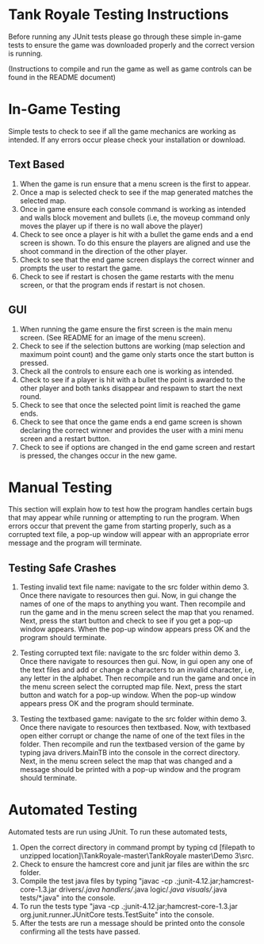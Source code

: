 # Tank Royale Testing Instructions
Before running any JUnit tests please go through these simple in-game tests to ensure the game was downloaded properly and the correct version is running. 

(Instructions to compile and run the game as well as game controls can be found in the README document)

# In-Game Testing
Simple tests to check to see if all the game mechanics are working as intended. If any errors occur please check your installation or download.

  ## Text Based
  1. When the game is run ensure that a menu screen is the first to appear.
  2. Once a map is selected check to see if the map generated matches the selected map.
  3. Once in game ensure each console command is working as intended and walls block movement and bullets (i.e, the moveup command only moves the player up if there is no wall above the player)
  4. Check to see once a player is hit with a bullet the game ends and a end screen is shown. To do this ensure the players are aligned and use the shoot command in the direction of the other player.
  5. Check to see that the end game screen displays the correct winner and prompts the user to restart the game.
  6. Check to see if restart is chosen the game restarts with the menu screen, or that the program ends if restart is not chosen.
  
  ## GUI
  1. When running the game ensure the first screen is the main menu screen. (See README for an image of the menu screen).
  2. Check to see if the selection buttons are working (map selection and maximum point count) and the game only starts once the start button is pressed.
  3. Check all the controls to ensure each one is working as intended.
  4. Check to see if a player is hit with a bullet the point is awarded to the other player and both tanks disappear and respawn to start the next round.
  5. Check to see that once the selected point limit is reached the game ends.
  6. Check to see that once the game ends a end game screen is shown declaring the correct winner and provides the user with a mini menu screen and a restart button.
  7. Check to see if options are changed in the end game screen and restart is pressed, the changes occur in the new game.
  
# Manual Testing
This section will explain how to test how the program handles certain bugs that may appear while running or attempting to run the program.
When errors occur that prevent the game from starting properly, such as a corrupted text file, a pop-up window will appear with an appropriate error message and the program will terminate. 

  ## Testing Safe Crashes
  1. Testing invalid text file name: navigate to the src folder within demo 3. Once there navigate to resources then gui. Now, in gui change the names of one of the maps to anything you want. Then recompile and run the game and in the menu screen select the map that you renamed. Next, press the start button and check to see if you get a pop-up window appears. When the pop-up window appears press OK and the program should terminate.
  
  2. Testing corrupted text file: navigate to the src folder within demo 3. Once there navigate to resources then gui. Now, in gui open any one of the text files and add or change a characters to an invalid character, i.e, any letter in the alphabet. Then recompile and run the game and once in the menu screen select the corrupted map file. Next, press the start button and watch for a pop-up window. When the pop-up window appears press OK and the program should terminate.
  
  3. Testing the textbased game: navigate to the src folder within demo 3. Once there navigate to resources then textbased. Now, with textbased open either corrupt or change the name of one of the text files in the folder. Then recompile and run the textbased version of the game by typing java drivers.MainTB into the console in the correct directory. Next, in the menu screen select the map that was changed and a message should be printed with a pop-up window and the program should terminate.

# Automated Testing
Automated tests are run using JUnit. To run these automated tests,
  1. Open the correct directory in command prompt by typing cd [filepath to unzipped location]\TankRoyale-master\TankRoyale
        master\Demo 3\src.
  2. Check to ensure the hamcrest core and junit jar files are within the src folder.
  3. Compile the test java files by typing "javac -cp .;junit-4.12.jar;hamcrest-core-1.3.jar drivers/*.java handlers/*.java logic/*.java visuals/*.java tests/*.java" into the console.
  4. To run the tests type "java -cp .;junit-4.12.jar;hamcrest-core-1.3.jar org.junit.runner.JUnitCore tests.TestSuite" into the console.
  5. After the tests are run a message should be printed onto the console confirming all the tests have passed.

